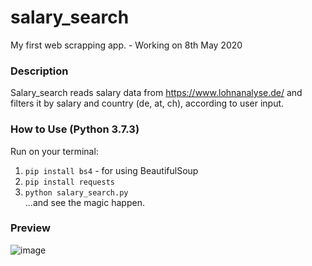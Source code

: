 # salary_search
My first web scrapping app. - Working on 8th May 2020

### Description
Salary_search reads salary data from https://www.lohnanalyse.de/ and filters it by salary and country (de, at, ch), according to user input.

### How to Use (Python 3.7.3)

Run on your terminal:  
1) `pip install bs4` - for using BeautifulSoup
2) `pip install requests`   
3) `python salary_search.py`   
...and see the magic happen.

### Preview
![image](https://user-images.githubusercontent.com/52306002/81445871-1c834e80-9150-11ea-9063-7e1bd373fd02.png)
